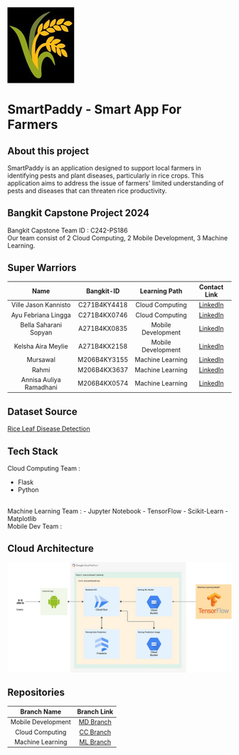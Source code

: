 <img src="image/SmartPaddy Logo.jpeg">

# SmartPaddy - Smart App For Farmers

## About this project

SmartPaddy is an application designed to support local farmers in identifying pests and plant diseases, particularly in rice crops. This application aims to address the issue of farmers' limited understanding of pests and diseases that can threaten rice productivity.

## Bangkit Capstone Project 2024

Bangkit Capstone Team ID : C242-PS186 </br>
Our team consist of 2 Cloud Computing, 2 Mobile Development, 3 Machine Learning.

## Super Warriors

|              Name              |  Bangkit-ID  |    Learning Path    |                                   Contact Link                               |
| :----------------------------: | :----------: | :-----------------: | :--------------------------------------------------------------------------: |
|     Ville Jason Kannisto       | C271B4KY4418 |   Cloud Computing   |    [LinkedIn](https://www.linkedin.com/in/ville-jason-k-a32885330)           |
|      Ayu Febriana Lingga       | C271B4KX0746 |   Cloud Computing   |    [LinkedIn](https://www.linkedin.com/in/ayu-febriana-lingga/)              |      
|     Bella Saharani Sopyan      | A271B4KX0835 |  Mobile Development |    [LinkedIn](https://www.linkedin.com/in/bella-ss)                          |
|       Kelsha Aira Meylie       | A271B4KX2158 |  Mobile Development |    [LinkedIn](https://www.linkedin.com/in/kelshaairameylie)                  |
|            Mursawal            | M206B4KY3155 |   Machine Learning  |    [LinkedIn](https://www.linkedin.com/in/mursawal/)                         |
|             Rahmi              | M206B4KX3637 |   Machine Learning  |    [LinkedIn](https://www.linkedin.com/in/rahmi-811a77312)                   |
|     Annisa Auliya Ramadhani    | M206B4KX0574 |   Machine Learning  |    [LinkedIn](https://www.linkedin.com/in/annisa-auliya-ramadhani-98a535285) |

## Dataset Source
[Rice Leaf Disease Detection](https://www.kaggle.com/datasets/loki4514/rice-leaf-diseases-detection)

## Tech Stack 

Cloud Computing Team :
- Flask
- Python
<br>
Machine Learning Team :
- Jupyter Notebook
- TensorFlow
- Scikit-Learn
- Matplotlib

<br>
Mobile Dev Team :

## Cloud Architecture
<img src="image/Cloud Architecture.jpeg" width=700>

## Repositories

|    Branch Name     |                       Branch Link                             |
| :----------------: | :-----------------------------------------------------------: |
| Mobile Development | [MD Branch](https://github.com/AyuFL/SmartPaddy/tree/md-main) |
|  Cloud Computing   | [CC Branch](https://github.com/AyuFL/SmartPaddy/tree/cc-main) |
|  Machine Learning  | [ML Branch](https://github.com/AyuFL/SmartPaddy/tree/ml-main) |
